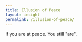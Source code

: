 ```yaml
---
title: Illusion of Peace
layout: insight
permalink: /illusion-of-peace/
---
```


If you are at peace. You still "are".
